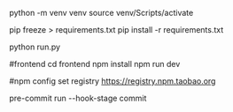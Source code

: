 python -m venv venv
source venv/Scripts/activate

pip freeze > requirements.txt
pip install -r requirements.txt

python run.py

#frontend
cd frontend
npm install
npm run dev

#npm config set registry https://registry.npm.taobao.org

pre-commit run --hook-stage commit

